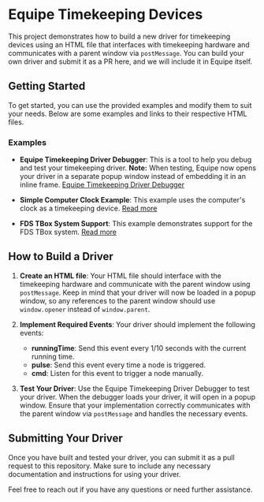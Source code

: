 # Equipe Timekeeping Devices

This project demonstrates how to build a new driver for timekeeping devices using an HTML file that interfaces with timekeeping hardware and communicates with a parent window via `postMessage`. You can build your own driver and submit it as a PR here, and we will include it in Equipe itself.

## Getting Started

To get started, you can use the provided examples and modify them to suit your needs. Below are some examples and links to their respective HTML files.

### Examples

- **Equipe Timekeeping Driver Debugger**: This is a tool to help you debug and test your timekeeping driver.
  **Note:** When testing, Equipe now opens your driver in a separate popup window instead of embedding it in an inline frame.
  [Equipe Timekeeping Driver Debugger](equipe_timekeeping_driver_debugger.html)

- **Simple Computer Clock Example**: This example uses the computer's clock as a timekeeping device.
  [Read more](computer.html)

- **FDS TBox System Support**: This example demonstrates support for the FDS TBox system.
  [Read more](fds.html)

## How to Build a Driver

1. **Create an HTML file**: Your HTML file should interface with the timekeeping hardware and communicate with the parent window using `postMessage`. Keep in mind that your driver will now be loaded in a popup window, so any references to the parent window should use `window.opener` instead of `window.parent`.

2. **Implement Required Events**: Your driver should implement the following events:
   - **runningTime**: Send this event every 1/10 seconds with the current running time.
   - **pulse**: Send this event every time a node is triggered.
   - **cmd**: Listen for this event to trigger a node manually.

3. **Test Your Driver**: Use the Equipe Timekeeping Driver Debugger to test your driver. When the debugger loads your driver, it will open in a popup window. Ensure that your implementation correctly communicates with the parent window via `postMessage` and handles the necessary events.

## Submitting Your Driver

Once you have built and tested your driver, you can submit it as a pull request to this repository. Make sure to include any necessary documentation and instructions for using your driver.

Feel free to reach out if you have any questions or need further assistance.
